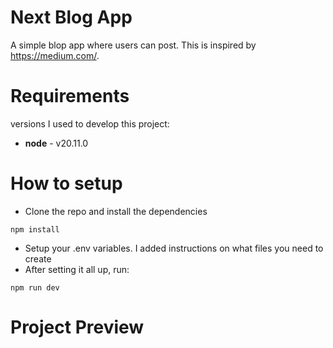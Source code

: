 # Next Blog App
A simple blop app where users can post. This is inspired by https://medium.com/.

# Requirements
versions I used to develop this project:
- **node** - v20.11.0

# How to setup
- Clone the repo and install the dependencies
```
npm install
```
- Setup your .env variables. I added instructions on what files you need to create
- After setting it all up, run:
```
npm run dev
```
# Project Preview
